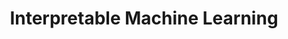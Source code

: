 ---
title: "Interpretable Machine Learning"
layout: category
permalink: /category/Interpretable Machine Learning
author_profile: true
taxonomy: Interpretable Machine Learning
---